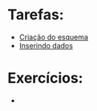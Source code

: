 # Tarefas:
- [Criação do esquema](tarefa01-create.sql)
- [Inserindo dados](tarefa01-inserts.sql)

# Exercícios:
- []()